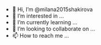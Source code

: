 - 👋 Hi, I’m @milana2015shakirova
- 👀 I’m interested in ...
- 🌱 I’m currently learning ...
- 💞️ I’m looking to collaborate on ...
- 📫 How to reach me ...

<!---
milana2015shakirova/milana2015shakirova is a ✨ special ✨ repository because its `README.md` (this file) appears on your GitHub profile.
You can click the Preview link to take a look at your changes.
--->
